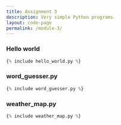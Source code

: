 ```yaml
---
title: Assignment 3
description: Very simple Python programs.
layout: code-page
permalink: /module-3/
---
```



### Hello world

```py
{% include hello_world.py %}
```

### word_guesser.py

```py
{% include word_guesser.py %}
```

### weather_map.py

```py
{% include weather_map.py %}
```